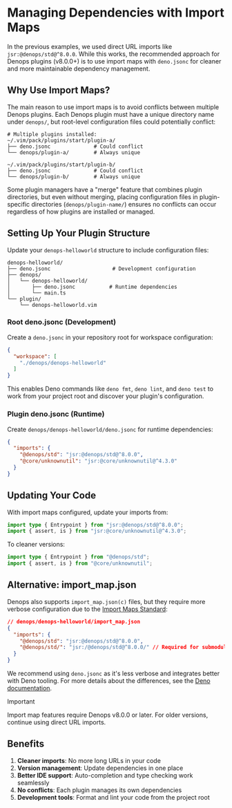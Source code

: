 # Managing Dependencies with Import Maps

In the previous examples, we used direct URL imports like
`jsr:@denops/std@^8.0.0`. While this works, the recommended approach for Denops
plugins (v8.0.0+) is to use import maps with `deno.jsonc` for cleaner and more
maintainable dependency management.

## Why Use Import Maps?

The main reason to use import maps is to avoid conflicts between multiple Denops
plugins. Each Denops plugin must have a unique directory name under `denops/`,
but root-level configuration files could potentially conflict:

```
# Multiple plugins installed:
~/.vim/pack/plugins/start/plugin-a/
├── deno.jsonc              # Could conflict
└── denops/plugin-a/        # Always unique

~/.vim/pack/plugins/start/plugin-b/
├── deno.jsonc              # Could conflict  
└── denops/plugin-b/        # Always unique
```

Some plugin managers have a "merge" feature that combines plugin directories,
but even without merging, placing configuration files in plugin-specific
directories (`denops/plugin-name/`) ensures no conflicts can occur regardless of
how plugins are installed or managed.

## Setting Up Your Plugin Structure

Update your `denops-helloworld` structure to include configuration files:

```
denops-helloworld/
├── deno.jsonc                    # Development configuration
├── denops/
│   └── denops-helloworld/
│       ├── deno.jsonc           # Runtime dependencies
│       └── main.ts
└── plugin/
    └── denops-helloworld.vim
```

### Root deno.jsonc (Development)

Create a `deno.jsonc` in your repository root for workspace configuration:

```json
{
  "workspace": [
    "./denops/denops-helloworld"
  ]
}
```

This enables Deno commands like `deno fmt`, `deno lint`, and `deno test` to work
from your project root and discover your plugin's configuration.

### Plugin deno.jsonc (Runtime)

Create `denops/denops-helloworld/deno.jsonc` for runtime dependencies:

```json
{
  "imports": {
    "@denops/std": "jsr:@denops/std@^8.0.0",
    "@core/unknownutil": "jsr:@core/unknownutil@^4.3.0"
  }
}
```

## Updating Your Code

With import maps configured, update your imports from:

```typescript
import type { Entrypoint } from "jsr:@denops/std@^8.0.0";
import { assert, is } from "jsr:@core/unknownutil@^4.3.0";
```

To cleaner versions:

```typescript
import type { Entrypoint } from "@denops/std";
import { assert, is } from "@core/unknownutil";
```

## Alternative: import_map.json

Denops also supports `import_map.json(c)` files, but they require more verbose
configuration due to the
[Import Maps Standard](https://github.com/WICG/import-maps):

```json
// denops/denops-helloworld/import_map.json
{
  "imports": {
    "@denops/std": "jsr:@denops/std@^8.0.0",
    "@denops/std/": "jsr:/@denops/std@^8.0.0/" // Required for submodules
  }
}
```

We recommend using `deno.jsonc` as it's less verbose and integrates better with
Deno tooling. For more details about the differences, see the
[Deno documentation](https://docs.deno.com/runtime/fundamentals/modules/#differentiating-between-imports-or-importmap-in-deno.json-and---import-map-option).

> [!IMPORTANT]
>
> Import map features require Denops v8.0.0 or later. For older versions,
> continue using direct URL imports.

## Benefits

1. **Cleaner imports**: No more long URLs in your code
2. **Version management**: Update dependencies in one place
3. **Better IDE support**: Auto-completion and type checking work seamlessly
4. **No conflicts**: Each plugin manages its own dependencies
5. **Development tools**: Format and lint your code from the project root
